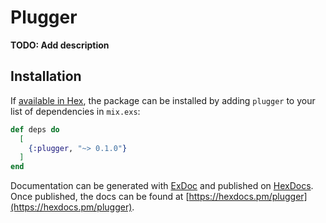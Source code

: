 # Plugger

**TODO: Add description**

## Installation

If [available in Hex](https://hex.pm/docs/publish), the package can be installed
by adding `plugger` to your list of dependencies in `mix.exs`:

```elixir
def deps do
  [
    {:plugger, "~> 0.1.0"}
  ]
end
```

Documentation can be generated with [ExDoc](https://github.com/elixir-lang/ex_doc)
and published on [HexDocs](https://hexdocs.pm). Once published, the docs can
be found at [https://hexdocs.pm/plugger](https://hexdocs.pm/plugger).

